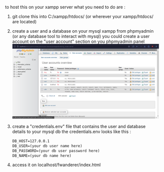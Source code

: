 to host this on your xampp server what you need to do are :

1.  git clone this into C:/xampp/htdocs/ (or wherever your xampp/htdocs/ are located)
2.  create a user and a database on your mysql xampp from phpmyadmin (or any database tool to interact with mysql)
you could create a user account on the "user account" section on you phpmyadmin panel
![admin panel](mysql.png)
3.  create a "credentials.env" file that contains the user and database details to your mysql db the credentials.env looks like this :
   
        DB_HOST=127.0.0.1
        DB_USER=(your db user name here)
        DB_PASSWORD=(your db user password here)
        DB_NAME=(your db name here)
    
4.  access it on localhost/fwanderer/index.html
